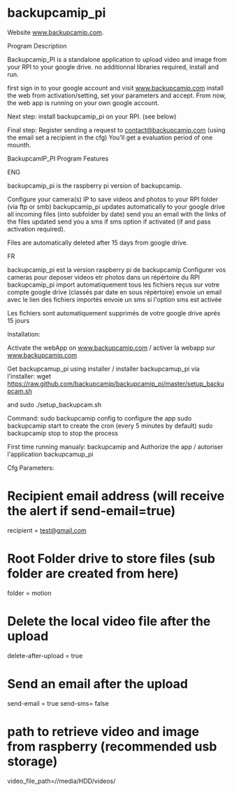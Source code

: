 # backupcamip_pi

Website www.backupcamip.com.

Program Description

Backupcamip_PI is a standalone application to upload video and image from your RPI to your google drive.
no additionnal libraries required, install and run.

first sign in to your google account and visit www.backupcamip.com
install the web from activation/setting, set your parameters and accept.
From now, the web app is running on your own google account.

Next step: install backupcamip_pi on your RPI.
(see below)

Final step: Register sending a request to contact@backupcamip.com (using the email set a recipient in the cfg)
You'll get a evaluation period of one mounth. 

BackupcamIP_PI Program Features

ENG

backupcamip_pi is the raspberry pi version of backupcamip.

Configure your camera(s) IP to save videos and photos to your RPI folder (via ftp or smb)
backupcamip_pi updates automatically to your google drive all incoming files (into subfolder by date)
send you an email with the links of the  files updated
send you a sms if sms option if activated (if and pass activation required).

Files are automatically deleted after 15 days from google drive.

FR

backupcamip_pi est la version raspberry pi de backupcamip
Configurer vos cameras pour deposer videos etr photos dans un répértoire du RPI
backupcamip_pi import automatiquement tous les fichiers reçus sur votre compte google drive (classés par date en sous répèrtoire)
envoie un email avec le lien des fichiers importés
envoie un sms si l'option sms est activée

Les fichiers sont automatiquement supprimés de votre google drive aprés 15 jours

Installation:

Activate the webApp on www.backupcamip.com / activer la webapp sur www.backupcamip.com

Get backupcamup_pi using installer / installer backupcamup_pi via l'installer:
wget https://raw.github.com/backupcamip/backupcamip_pi/master/setup_backupcam.sh

and sudo ./setup_backupcam.sh

Command:
sudo backupcamip config to configure the app
sudo backupcamip start to create the cron (every 5 minutes by default)
sudo backupcamip stop to stop the process

First time running manualy:
backupcamip and 
Authorize the app / autoriser l'application backupcamup_pi

Cfg Parameters:
# Recipient email address (will receive the alert if send-email=true)
recipient = test@gmail.com 

# Root Folder drive to store files (sub folder are created from here)
folder = motion

# Delete the local video file after the upload
delete-after-upload = true

# Send an email after the upload
send-email = true
send-sms= false
# path to retrieve video and image from raspberry (recommended usb storage)
video_file_path=//media/HDD/videos/


